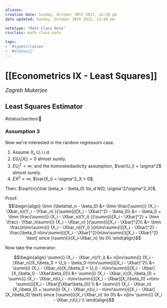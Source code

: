 ```yaml
---
aliases:
creation date: Sunday, October 30th 2022, 12:30 pm
date updated: Sunday, October 30th 2022, 12:49 pm

notetype: "Math Class Note"
cssclass: math-class-note

tags: 
- '#types/classes'
- '#status/🚧'
---
```


# [[Econometrics IX - Least Squares]]
<span style = "font-size:120%"><i >Zagreb Mukerjee </i></span>


## Least Squares Estimator

#status/section/🚧 



### Assumption 3

Now we're interested in the random regressors case. 
1) Assume $X_i , U_i$ i.i.d. 
2) $E(U_i |X_i) = 0$ almost surely. 
3) $EU_i^2 < \infty$; and the homoskedasticity assumption, $\var(U_i) = \sigma^2$ almost surely. 
4) $EX^2 < \infty$; $\var(X_i) = \sigma^2_X > 0$. 

Then: $\sqrt{n}(\hat \beta_n - \beta_0) \to_d N(0, \sigma^2/\sigma^2_X)$. 

Proof: 
$$\begin{align}
\limn (\betahat_n - \beta_0) &= \limn \frac{\sumn{i} (X_i - \Xbar_n)(Y_i - \Ybar_n) }{\sumn{i}[X_i - \Xbar]^2} - \beta_0\\
&= - \beta_0 + \limn \frac{\sumn{i} (X_i - \Xbar_n)(Y_i) }{\sumn{i}[X_i - \Xbar]^2} + \limn \frac{- \Ybar_n\sumn{i} (X_i - \Xbar_n) }{\sumn{i}[X_i - \Xbar]^2}\\
&= \limn \frac{n\inv\sumn{i} (X_i - \Xbar_n)(Y_i) }{n\inv\sumn{i}[X_i - \Xbar]^2} - \frac{\beta_0 n\inv\sumn{i}[X_i - \Xbar]^2}{n\inv\sumn{i}[X_i - \Xbar]^2} \text{ since }\sumn{i}(X_i-\Xbar_n) \to 0\\
\end{align}$$

Now take the numerator: 

$$\begin{align}
\sumn{i} (X_i - \Xbar_n)(Y_i) &= n]inv\sumn{i} (X_i - \Xbar_n)(X_i\beta_0 + U_i) - \beta_0 n\inv\sumn{i}[X_i - \Xbar]^2\\
&= \sumn{i} (X_i - \Xbar_n)(X_i\beta_0 + U_i) - n\inv\sumn{i}[X_i - \Xbar][X_i\beta_0 - \Xbar\beta_0]\\
&= \sumn{i} (X_i - \Xbar_n)(X_i\beta_0) + \sumn{i} (X_i - \Xbar_n)U_i - n\inv\sumn{i}[X_i - \Xbar][X_i\beta_0] +n\inv \sumn{i}[X_i - \Xbar][\Xbar\beta_0]] \\
&= \sumn{i} (X_i - \Xbar_n)(X_i\beta_0) + \sumn{i} (X_i - \Xbar_n)U_i - n\inv\sumn{i}[X_i - \Xbar][X_i\beta_0] \text{ since }\sumn{i}(X_i-\Xbar_n) \to 0\\ 
&= n]inv \sumn{i} (X_i - \Xbar_n)U_i \\ 
\end{align}$$
